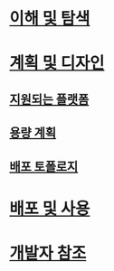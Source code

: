 # [이해 및 탐색](/microsoft-identity-manager/understand-explore/microsoft-identity-manager-2016)
# [계획 및 디자인](/microsoft-identity-manager/plan-design/microsoft-identity-manager-2016-supported-platforms)
## [지원되는 플랫폼](microsoft-identity-manager-2016-supported-platforms.md)
## [용량 계획](capacity-planning-guide.md)
## [배포 토폴로지](topology-considerations.md)
# [배포 및 사용](/microsoft-identity-manager/deploy-use/microsoft-identity-manager-deploy)
# [개발자 참조](/microsoft-identity-manager/reference/microsoft-identity-manager-2016-developer-reference)


<!--HONumber=Apr16_HO4-->


